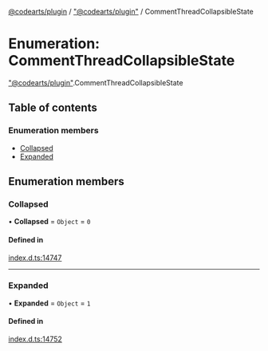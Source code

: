 [@codearts/plugin](../README.md) / ["@codearts/plugin"](../modules/_codearts_plugin_.md) / CommentThreadCollapsibleState

# Enumeration: CommentThreadCollapsibleState

["@codearts/plugin"](../modules/_codearts_plugin_.md).CommentThreadCollapsibleState

## Table of contents

### Enumeration members

- [Collapsed](codearts_plugin_.CommentThreadCollapsibleState.md#collapsed)
- [Expanded](codearts_plugin_.CommentThreadCollapsibleState.md#expanded)

## Enumeration members

### Collapsed

• **Collapsed** = `Object` = `0`

#### Defined in

[index.d.ts:14747](https://github.com/huaweicloud/cloudide-plugin-api/blob/3b0eee8/index.d.ts#L14747)

___

### Expanded

• **Expanded** = `Object` = `1`

#### Defined in

[index.d.ts:14752](https://github.com/huaweicloud/cloudide-plugin-api/blob/3b0eee8/index.d.ts#L14752)
